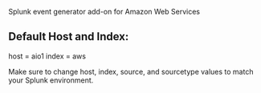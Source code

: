 Splunk event generator add-on for Amazon Web Services

Default Host and Index:
-----------------------
host = aio1
index = aws

Make sure to change host, index, source, and sourcetype values to match your Splunk environment.

